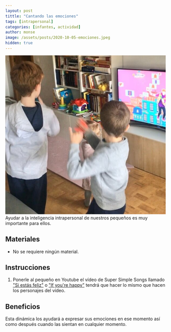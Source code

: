 ```yaml
---
layout: post
tittle: "Cantando las emociones"
tags: [intrapersonal]
categories: [infantes, actividad] 
author: monse
image: /assets/posts/2020-10-05-emociones.jpeg
hidden: true
---
```

![Actividad de emociones](/assets/posts/2020-10-05-emociones.jpeg)<br/> 
Ayudar a la inteligencia intrapersonal de nuestros pequeños es muy importante para ellos. 
 
## Materiales 
- No se requiere ningún material.

## Instrucciones 
1. Ponerle al pequeño en Youtube el vídeo de Super Simple Songs llamado ["Si estás feliz"](https://www.youtube.com/watch?v=lU8zZjBV53M) o ["If you're happy"](https://www.youtube.com/watch?v=l4WNrvVjiTw) tendrá que hacer lo mismo que hacen los personajes del vídeo.  

## Beneficios 
Esta dinámica los ayudará a expresar sus emociones en ese momento así como después cuando las sientan en cualquier momento. 
